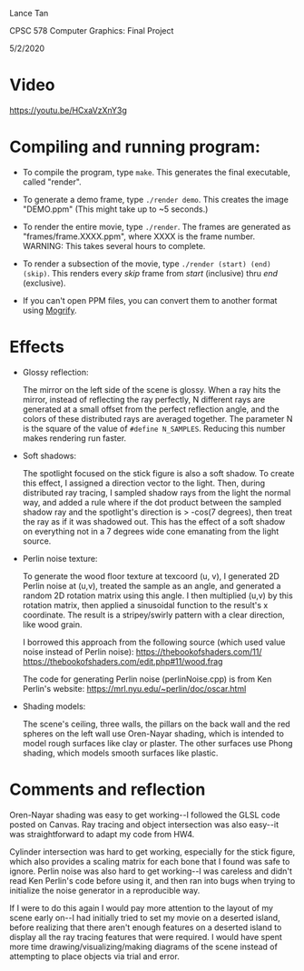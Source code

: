 
Lance Tan

CPSC 578 Computer Graphics: Final Project

5/2/2020

# Video

https://youtu.be/HCxaVzXnY3g

# Compiling and running program:

- To compile the program, type `make`. This generates the final executable, called "render".

- To generate a demo frame, type `./render demo`. This creates the image "DEMO.ppm" (This might take up to ~5 seconds.)

- To render the entire movie, type `./render`. The frames are generated as "frames/frame.XXXX.ppm", where XXXX is the frame number. WARNING: This takes several hours to complete.

- To render a subsection of the movie, type `./render (start) (end) (skip)`. This renders every _skip_ frame from _start_ (inclusive) thru _end_ (exclusive).

- If you can't open PPM files, you can convert them to another format using [Mogrify](https://imagemagick.org/script/mogrify.php).

# Effects

 - Glossy reflection: 

   The mirror on the left side of the scene is glossy. When a ray hits the mirror, instead of reflecting the ray perfectly, N different rays are generated at a small offset from the perfect reflection angle, and the colors of these distributed rays are averaged together. The parameter N is the square of the value of `#define N_SAMPLES`. Reducing this number makes rendering run faster.

- Soft shadows:

  The spotlight focused on the stick figure is also a soft shadow. To create this effect, I assigned a direction vector to the light. Then, during distributed ray tracing, I sampled shadow rays from the light the normal way, and added a rule where if the dot product between the sampled shadow ray and the spotlight's direction is > -cos(7 degrees), then treat the ray as if it was shadowed out. This has the effect of a soft shadow on everything not in a 7 degrees wide cone emanating from the light source.

 - Perlin noise texture: 

   To generate the wood floor texture at texcoord (u, v), I generated 2D Perlin noise at (u,v), treated the sample as an angle, and generated a random 2D rotation matrix using this angle. I then multiplied (u,v) by this rotation matrix, then applied a sinusoidal function to the result's x coordinate. The result is a stripey/swirly pattern with a clear direction, like wood grain.

   I borrowed this approach from the following source (which used value noise instead of Perlin noise):
   https://thebookofshaders.com/11/
   https://thebookofshaders.com/edit.php#11/wood.frag

   The code for generating Perlin noise (perlinNoise.cpp) is from Ken Perlin's website:
   https://mrl.nyu.edu/~perlin/doc/oscar.html

 - Shading models:

   The scene's ceiling, three walls, the pillars on the back wall and the red spheres on the left wall use Oren-Nayar shading, which is intended to model rough surfaces like clay or plaster. The other surfaces use Phong shading, which models smooth surfaces like plastic.


# Comments and reflection

Oren-Nayar shading was easy to get working--I followed the GLSL code posted on Canvas. Ray tracing and object intersection was also easy--it was straightforward to adapt my code from HW4.

Cylinder intersection was hard to get working, especially for the stick figure, which also provides a scaling matrix for each bone that I found was safe to ignore. Perlin noise was also hard to get working--I was careless and didn't read Ken Perlin's code before using it, and then ran into bugs when trying to initialize the noise generator in a reproducible way.

If I were to do this again I would pay more attention to the layout of my scene early on--I had initially tried to set my movie on a deserted island, before realizing that there aren't enough features on a deserted island to display all the ray tracing features that were required. I would have spent more time drawing/visualizing/making diagrams of the scene instead of attempting to place objects via trial and error.


